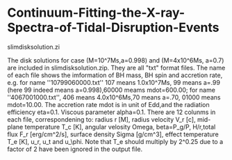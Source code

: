 # Continuum-Fitting-the-X-ray-Spectra-of-Tidal-Disruption-Events
slimdisksolution.zi

The disk solutions for case (M=10^7Ms,a=0.998) and (M=4x10^6Ms, a=0.7) are included in slimdisksolution.zip. 
They are all "txt" format files. The name of each file shows the imformation of BH mass, BH spin and accretion rate, 
e.g. for name ''10799060000.txt'' 107 means 1.0x10^7Ms, 99 means a=.99 (here 99 indeed means a=0.998),60000 meams mdot=600.00;
for name ''4067001000.txt'', 406 means 4.0x10^6Ms,70 means a=.70, 01000 means mdot=10.00. The accretion rate mdot is in unit 
of Edd,and the radiation efficiency eta=0.1. Viscous parameter alpha=0.1.
There are 12 colunms in each file, correspondening to:
radius r [M], radius velocity V_r [c], mid-plane temperature T_c [K], angular velosity Omega, beta=P_g/P, H/r,total flux F_r [erg/cm^2/s], surface density Sigma [g/cm^3], effect temperature T_e [K], u_r, u_t and u_\phi. Note that T_e should multiply by 2^0.25 due to a factor of 2 have been ignored in the output file.
